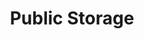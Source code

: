---
title: "Public Storage"
url: /gilbert/public-storage-east-chandler-heights-road/
shop: storage rental
---